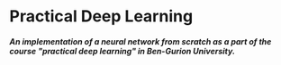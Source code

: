# Practical Deep Learning
##### An implementation of a neural network from scratch as a part of the course "practical deep learning" in Ben-Gurion University.
